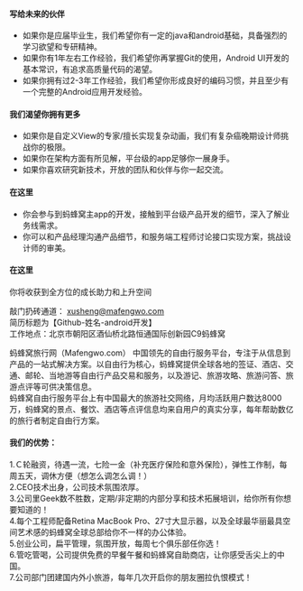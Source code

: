#### 写给未来的伙伴
* 如果你是应届毕业生，我们希望你有一定的java和android基础，具备强烈的学习欲望和专研精神。
* 如果你有1年左右工作经验，我们希望你再掌握Git的使用，Android UI开发的基本常识，有追求高质量代码的渴望。
* 如果你拥有过2-3年工作经验，我们希望你形成良好的编码习惯，并且至少有一个完整的Android应用开发经验。

#### 我们渴望你拥有更多
* 如果你是自定义View的专家/擅长实现复杂动画，我们有复杂癌晚期设计师挑战你的极限。
* 如果你在架构方面有所见解，平台级的app足够你一展身手。
* 如果你喜欢研究新技术，开放的团队和伙伴与你一起交流。

#### 在这里
* 你会参与到蚂蜂窝主app的开发，接触到平台级产品开发的细节，深入了解业务线需求。
* 你可以和产品经理沟通产品细节，和服务端工程师讨论接口实现方案，挑战设计师的审美。

#### 在这里
你将收获到全方位的成长助力和上升空间

敲门扔砖通道： xusheng@mafengwo.com  
简历标题为【Github-姓名-android开发】  
工作地点：北京市朝阳区酒仙桥北路恒通国际创新园C9蚂蜂窝  

蚂蜂窝旅行网（Mafengwo.com）
中国领先的自由行服务平台，专注于从信息到产品的一站式解决方案。以自由行为核心，蚂蜂窝提供全球各地的签证、酒店、交通、邮轮、当地游等自由行产品交易和服务，以及游记、旅游攻略、旅游问答、旅游点评等可供决策信息。  
蚂蜂窝自由行服务平台上有中国最大的旅游社交网络，月均活跃用户数达8000万，蚂蜂窝的景点、餐饮、酒店等点评信息均来自用户的真实分享，每年帮助数亿的旅行者制定自由行方案。

#### 我们的优势：

1.Ｃ轮融资，待遇一流，七险一金（补充医疗保险和意外保险），弹性工作制，每周五天，调休方便（想怎么调怎么调！）  
2.CEO技术出身，公司技术氛围浓厚。  
3.公司里Geek数不胜数，定期/非定期的内部分享和技术拓展培训，给你所有你想要知道的！  
4.每个工程师配备Retina MacBook Pro、27寸大显示器，以及全球最华丽最具空间艺术感的蚂蜂窝全球总部给你不一样的办公体验。  
5.创业公司，扁平管理，氛围开放，每周七个俱乐部任你选！  
6.管吃管喝，公司提供免费的早餐午餐和蚂蜂窝自助商店，让你感受舌尖上的中国。  
7.公司部门团建国内外小旅游，每年几次开启你的朋友圈拉仇恨模式！  
